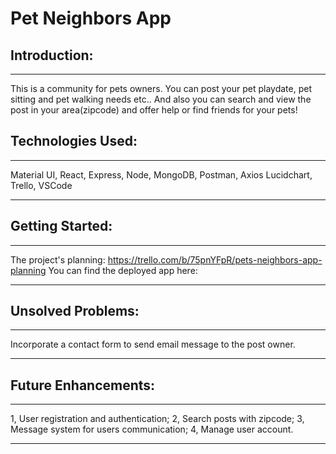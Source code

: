 # Pet Neighbors App

## Introduction:
---
This is a community for pets owners. You can post your pet playdate, pet sitting and pet walking needs etc.. And also you can search and view the post in your area(zipcode) and offer help or find friends for your pets!


## Technologies Used:
---
Material UI, React, Express, Node, MongoDB, Postman, Axios
Lucidchart, Trello, VSCode

---

## Getting Started: 
---
The project's planning: https://trello.com/b/75pnYFpR/pets-neighbors-app-planning
You can find the deployed app here:

---

## Unsolved Problems: 
---
Incorporate a contact form to send email message to the post owner.

---


## Future Enhancements:
--- 
1, User registration and authentication;
2, Search posts with zipcode;
3, Message system for users communication;
4, Manage user account.

---